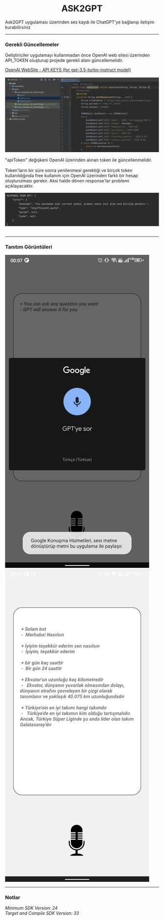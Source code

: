 <h1 align="center">ASK2GPT</h1>

<p>Ask2GPT uygulaması üzerinden ses kaydı ile ChatGPT'ye bağlanıp iletişim kurabilirsiniz<p>

<hr>

<h3><strong>Gerekli Güncellemeler</strong></h3>

<p>Geliştiriciler uygulamayı kullanmadan önce OpenAI web sitesi üzerinden API_TOKEN oluşturup projede gerekli alanı güncellemelidir.</p> <a href='https://platform.openai.com/account/api-keys'> OpenAI WebSite - API KEYS (for gpt-3.5-turbo-instruct model)</a>

<br/>
<br/>
<img src="./ScreenShots/update-token-ss.png"/>

<p>"apiToken" değişkeni OpenAI üzerinden alınan token ile güncellenmelidir.<br/><br/> Token'ların bir süre sonra yenilenmesi gerektiği ve birçok token kullanıldığında free kullanım için OpenAI üzerinden farklı bir hesap oluşturulması gerekir. Aksi halde dönen response'lar problemi açıklayacaktır.<p>

<img src="./ScreenShots/token-expired-error.png" />

<br/>
<br/>
<hr>
<h3><strong>Tanıtım Görüntüleri</strong></h3>
<img src="./ScreenShots/gpt-app-ss1.jpeg"/>
<img src="./ScreenShots/gpt-app-ss2.jpeg"/>

<hr>
<h3><strong>Notlar</strong></h3>
<i> Minimum SDK Version: 24 </i>
<br>
<i> Target and Compile SDK Version: 33 </i>
